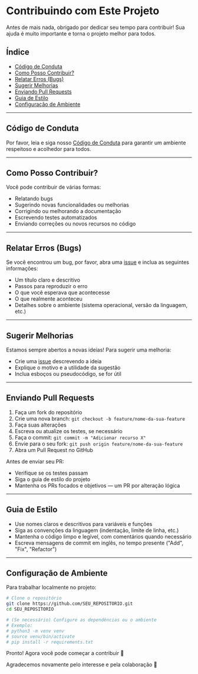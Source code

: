 # Contribuindo com Este Projeto

Antes de mais nada, obrigado por dedicar seu tempo para contribuir! Sua ajuda é muito importante e torna o projeto melhor para todos.

## Índice

- [Código de Conduta](#código-de-conduta)
- [Como Posso Contribuir?](#como-posso-contribuir)
- [Relatar Erros (Bugs)](#relatar-erros-bugs)
- [Sugerir Melhorias](#sugerir-melhorias)
- [Enviando Pull Requests](#enviando-pull-requests)
- [Guia de Estilo](#guia-de-estilo)
- [Configuração de Ambiente](#configuração-de-ambiente)

---

## Código de Conduta

Por favor, leia e siga nosso [Código de Conduta](./CODE_OF_CONDUCT.pt-br.md) para garantir um ambiente respeitoso e acolhedor para todos.

---

## Como Posso Contribuir?

Você pode contribuir de várias formas:

- Relatando bugs
- Sugerindo novas funcionalidades ou melhorias
- Corrigindo ou melhorando a documentação
- Escrevendo testes automatizados
- Enviando correções ou novos recursos no código

---

## Relatar Erros (Bugs)

Se você encontrou um bug, por favor, abra uma [issue](https://github.com/SEU_REPOSITORIO/issues) e inclua as seguintes informações:

- Um título claro e descritivo
- Passos para reproduzir o erro
- O que você esperava que acontecesse
- O que realmente aconteceu
- Detalhes sobre o ambiente (sistema operacional, versão da linguagem, etc.)

---

## Sugerir Melhorias

Estamos sempre abertos a novas ideias! Para sugerir uma melhoria:

- Crie uma [issue](https://github.com/SEU_REPOSITORIO/issues) descrevendo a ideia
- Explique o motivo e a utilidade da sugestão
- Inclua esboços ou pseudocódigo, se for útil

---

## Enviando Pull Requests

1. Faça um fork do repositório
2. Crie uma nova branch: `git checkout -b feature/nome-da-sua-feature`
3. Faça suas alterações
4. Escreva ou atualize os testes, se necessário
5. Faça o commit: `git commit -m "Adicionar recurso X"`
6. Envie para o seu fork: `git push origin feature/nome-da-sua-feature`
7. Abra um Pull Request no GitHub

Antes de enviar seu PR:

- Verifique se os testes passam
- Siga o guia de estilo do projeto
- Mantenha os PRs focados e objetivos — um PR por alteração lógica

---

## Guia de Estilo

- Use nomes claros e descritivos para variáveis e funções
- Siga as convenções da linguagem (indentação, limite de linha, etc.)
- Mantenha o código limpo e legível, com comentários quando necessário
- Escreva mensagens de commit em inglês, no tempo presente ("Add", "Fix", "Refactor")

---

## Configuração de Ambiente

Para trabalhar localmente no projeto:

```bash
# Clone o repositório
git clone https://github.com/SEU_REPOSITORIO.git
cd SEU_REPOSITORIO

# (Se necessário) Configure as dependências ou o ambiente
# Exemplo:
# python3 -m venv venv
# source venv/bin/activate
# pip install -r requirements.txt
```
Pronto! Agora você pode começar a contribuir 🚀

Agradecemos novamente pelo interesse e pela colaboração 💜
